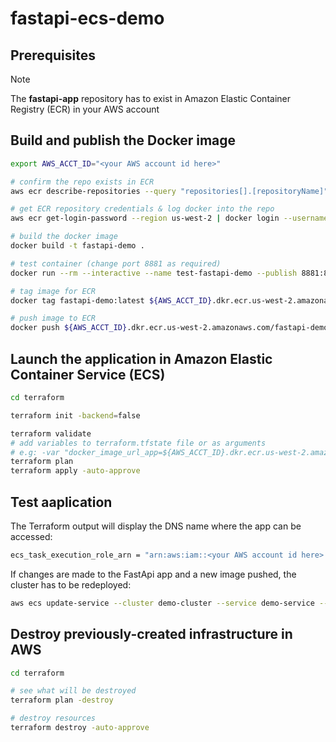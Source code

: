 # fastapi-ecs-demo

## Prerequisites

> [!NOTE]
> The **fastapi-app** repository has to exist in Amazon Elastic Container Registry (ECR) in your AWS account

## Build and publish the Docker image

```bash
export AWS_ACCT_ID="<your AWS account id here>"

# confirm the repo exists in ECR
aws ecr describe-repositories --query "repositories[].[repositoryName]" --output text --no-cli-pager

# get ECR repository credentials & log docker into the repo
aws ecr get-login-password --region us-west-2 | docker login --username AWS --password-stdin ${AWS_ACCT_ID}.dkr.ecr.us-west-2.amazonaws.com

# build the docker image
docker build -t fastapi-demo .

# test container (change port 8881 as required)
docker run --rm --interactive --name test-fastapi-demo --publish 8881:8081 fastapi-demo:latest

# tag image for ECR
docker tag fastapi-demo:latest ${AWS_ACCT_ID}.dkr.ecr.us-west-2.amazonaws.com/fastapi-demo:latest

# push image to ECR
docker push ${AWS_ACCT_ID}.dkr.ecr.us-west-2.amazonaws.com/fastapi-demo:latest
```

## Launch the application in Amazon Elastic Container Service (ECS)

```bash
cd terraform

terraform init -backend=false

terraform validate
# add variables to terraform.tfstate file or as arguments
# e.g: -var "docker_image_url_app=${AWS_ACCT_ID}.dkr.ecr.us-west-2.amazonaws.com/fastapi-demo:latest"
terraform plan
terraform apply -auto-approve
```

## Test aaplication

The Terraform output will display the DNS name where the app can be accessed:
```bash
ecs_task_execution_role_arn = "arn:aws:iam::<your AWS account id here>:role/ecs_task_execution_role_prod"
```

If changes are made to the FastApi app and a new image pushed, the cluster has to be redeployed:
```bash
aws ecs update-service --cluster demo-cluster --service demo-service --force-new-deployment
```

## Destroy previously-created infrastructure in AWS

```bash
cd terraform

# see what will be destroyed
terraform plan -destroy

# destroy resources
terraform destroy -auto-approve
```

